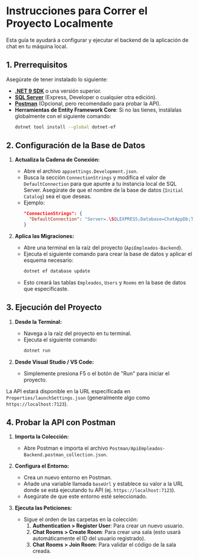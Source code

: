 # Instrucciones para Correr el Proyecto Localmente

Esta guía te ayudará a configurar y ejecutar el backend de la aplicación de chat en tu máquina local.

## 1. Prerrequisitos

Asegúrate de tener instalado lo siguiente:

*   **[.NET 9 SDK](https://dotnet.microsoft.com/download/dotnet/9.0)** o una versión superior.
*   **[SQL Server](https://www.microsoft.com/es-es/sql-server/sql-server-downloads)** (Express, Developer o cualquier otra edición).
*   **[Postman](https://www.postman.com/downloads/)** (Opcional, pero recomendado para probar la API).
*   **Herramientas de Entity Framework Core**: Si no las tienes, instálalas globalmente con el siguiente comando:
    ```bash
    dotnet tool install --global dotnet-ef
    ```

## 2. Configuración de la Base de Datos

1.  **Actualiza la Cadena de Conexión:**
    *   Abre el archivo `appsettings.Development.json`.
    *   Busca la sección `ConnectionStrings` y modifica el valor de `DefaultConnection` para que apunte a tu instancia local de SQL Server. Asegúrate de que el nombre de la base de datos (`Initial Catalog`) sea el que deseas.
    *   Ejemplo:
        ```json
        "ConnectionStrings": {
          "DefaultConnection": "Server=.\SQLEXPRESS;Database=ChatAppDb;Trusted_Connection=True;TrustServerCertificate=True;"
        }
        ```

2.  **Aplica las Migraciones:**
    *   Abre una terminal en la raíz del proyecto (`ApiEmpleados-Backend`).
    *   Ejecuta el siguiente comando para crear la base de datos y aplicar el esquema necesario:
        ```bash
        dotnet ef database update
        ```
    *   Esto creará las tablas `Empleados`, `Users` y `Rooms` en la base de datos que especificaste.

## 3. Ejecución del Proyecto

1.  **Desde la Terminal:**
    *   Navega a la raíz del proyecto en tu terminal.
    *   Ejecuta el siguiente comando:
        ```bash
        dotnet run
        ```

2.  **Desde Visual Studio / VS Code:**
    *   Simplemente presiona F5 o el botón de "Run" para iniciar el proyecto.

La API estará disponible en la URL especificada en `Properties/launchSettings.json` (generalmente algo como `https://localhost:7123`).

## 4. Probar la API con Postman

1.  **Importa la Colección:**
    *   Abre Postman e importa el archivo `Postman/ApiEmpleados-Backend.postman_collection.json`.

2.  **Configura el Entorno:**
    *   Crea un nuevo entorno en Postman.
    *   Añade una variable llamada `baseUrl` y establece su valor a la URL donde se está ejecutando tu API (ej. `https://localhost:7123`).
    *   Asegúrate de que este entorno esté seleccionado.

3.  **Ejecuta las Peticiones:**
    *   Sigue el orden de las carpetas en la colección:
        1.  **Authentication > Register User**: Para crear un nuevo usuario.
        2.  **Chat Rooms > Create Room**: Para crear una sala (esto usará automáticamente el ID del usuario registrado).
        3.  **Chat Rooms > Join Room**: Para validar el código de la sala creada.
